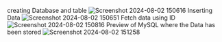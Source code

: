 creating Database and table
![Screenshot 2024-08-02 150616](https://github.com/user-attachments/assets/e3aa063b-6709-4cae-be75-85d2b089e881)
Inserting Data
![Screenshot 2024-08-02 150651](https://github.com/user-attachments/assets/b89c9e1e-8c3e-4a0f-a022-b944c4e4f863)
Fetch data using ID
![Screenshot 2024-08-02 150816](https://github.com/user-attachments/assets/7830e60e-6350-4ec4-a3c9-98b7c03cf846)
Preview of MySQL where the Data has been stored
![Screenshot 2024-08-02 151258](https://github.com/user-attachments/assets/c4b5c5c2-2827-4dad-b3ad-d71131a5f7d3)
